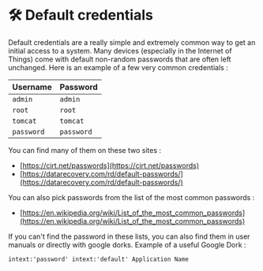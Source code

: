 # 🛠️ Default credentials

Default credentials are a really simple and extremely common way to get an initial access to a system. Many devices (especially in the Internet of Things) come with default non-random passwords that are often left unchanged. Here is an example of a few very common credentials :

| Username | Password |
|----------|----------|
| `admin`  | `admin`  |
| `root`   | `root`   |
| `tomcat`   | `tomcat`   |
| `password` | `password`  |

You can find many of them on these two sites :

 - [https://cirt.net/passwords](https://cirt.net/passwords)
 - [https://datarecovery.com/rd/default-passwords/](https://datarecovery.com/rd/default-passwords/)

You can also pick passwords from the list of the most common passwords : 

 - [https://en.wikipedia.org/wiki/List_of_the_most_common_passwords](https://en.wikipedia.org/wiki/List_of_the_most_common_passwords)

If you can't find the password in these lists, you can also find them in user manuals or directly with google dorks. Example of a useful Google Dork :

```
intext:'password' intext:'default' Application Name
```
